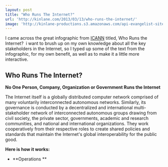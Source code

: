 ```yaml
---
layout: post
title: "Who Runs The Internet?"
url: 'http://kinlane.com/2013/03/13/who-runs-the-internet/'
image: 'http://kinlane-productions.s3.amazonaws.com/api-evangelist-site/blog/who-runs-the-internet-infographic.jpg'
---
```


I came across the great infographic from [ICANN][1] titled, Who Runs the Internet?  i want to brush up on my own knowledge about all the key stakeholders in the Internet, so I typed up some of the text from the infographic, for my own benefit, as well as to make it a little more interactive.

##  Who Runs The Internet?

**No One Person, Company, Organization or Government Runs the Internet**

The Internet itself is a globally distributed computer network comprised of many voluntarily interconnected autonomous networks. Similarly, its governance is conducted by a decentralized and international multi-stakeholder network of interconnected autonomous groups drawing from civil society, the private sector, governments, academic and research communities, and national and international organizations. They work cooperatively from their respective roles to create shared policies and standards that maintain the Internet's global interoperability for the public good.

**Here is how it works:**

  * **Operations **

   [1]: http://www.icann.org/
